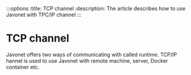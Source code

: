 :::options
:title: TCP channel
:description: The article describes how to use Javonet with TPC/IP channel
:::

# TCP channel

Javonet offers two ways of communicating with called runtime. TCP/IP hannel is used to use Javonet with remote machine, server, Docker container etc.

